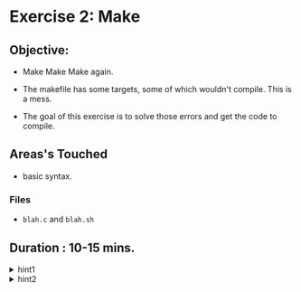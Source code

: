 # Exercise 2: Make

## Objective:
- Make Make Make again.
- The makefile has some targets, some of which wouldn't compile. This is a mess.

- The goal of this exercise is to solve those errors and get the code to compile.

## Areas's Touched
-  basic syntax.

### Files
* `blah.c` and `blah.sh`





## Duration : 10-15 mins.

<details>
<summary>hint1</summary>
Check the folder for make and see what targets it has.
</details>

<details>
<summary>hint2</summary>
What happens when you run "Make"
</details>